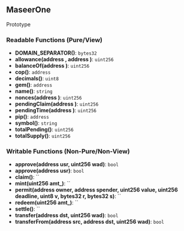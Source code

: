 ## MaseerOne

Prototype

### Readable Functions (Pure/View)
- **DOMAIN_SEPARATOR()**: `bytes32`
- **allowance(address , address )**: `uint256`
- **balanceOf(address )**: `uint256`
- **cop()**: `address`
- **decimals()**: `uint8`
- **gem()**: `address`
- **name()**: `string`
- **nonces(address )**: `uint256`
- **pendingClaim(address )**: `uint256`
- **pendingTime(address )**: `uint256`
- **pip()**: `address`
- **symbol()**: `string`
- **totalPending()**: `uint256`
- **totalSupply()**: `uint256`

### Writable Functions (Non-Pure/Non-View)
- **approve(address usr, uint256 wad)**: `bool`
- **approve(address usr)**: `bool`
- **claim()**: ``
- **mint(uint256 amt_)**: ``
- **permit(address owner, address spender, uint256 value, uint256 deadline, uint8 v, bytes32 r, bytes32 s)**: ``
- **redeem(uint256 amt_)**: ``
- **settle()**: ``
- **transfer(address dst, uint256 wad)**: `bool`
- **transferFrom(address src, address dst, uint256 wad)**: `bool`
